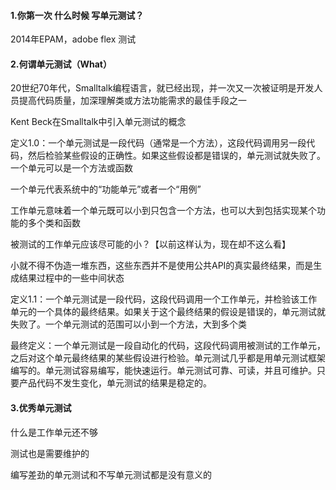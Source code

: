 #### 1.你第一次 什么时候 写单元测试？

2014年EPAM，adobe flex 测试

#### 2.何谓单元测试（What）

20世纪70年代，Smalltalk编程语言，就已经出现，并一次又一次被证明是开发人员提高代码质量，加深理解类或方法功能需求的最佳手段之一

Kent Beck在Smalltalk中引入单元测试的概念

定义1.0：一个单元测试是一段代码（通常是一个方法），这段代码调用另一段代码，然后检验某些假设的正确性。如果这些假设都是错误的，单元测试就失败了。一个单元可以是一个方法或函数

一个单元代表系统中的“功能单元”或者一个“用例”

工作单元意味着一个单元既可以小到只包含一个方法，也可以大到包括实现某个功能的多个类和函数

被测试的工作单元应该尽可能的小？【以前这样认为，现在却不这么看】

小就不得不伪造一堆东西，这些东西并不是使用公共API的真实最终结果，而是生成结果过程中的一些中间状态

定义1.1：一个单元测试是一段代码，这段代码调用一个工作单元，并检验该工作单元的一个具体的最终结果。如果关于这个最终结果的假设是错误的，单元测试就失败了。一个单元测试的范围可以小到一个方法，大到多个类

最终定义：一个单元测试是一段自动化的代码，这段代码调用被测试的工作单元，之后对这个单元最终结果的某些假设进行检验。单元测试几乎都是用单元测试框架编写的。单元测试容易编写，能快速运行。单元测试可靠、可读，并且可维护。只要产品代码不发生变化，单元测试的结果是稳定的。

#### 3.优秀单元测试

什么是工作单元还不够

测试也是需要维护的

编写差劲的单元测试和不写单元测试都是没有意义的